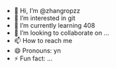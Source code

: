 - 👋 Hi, I’m @zhangropzz
- 👀 I’m interested in git
- 🌱 I’m currently learning 408
- 💞️ I’m looking to collaborate on ...
- 📫 How to reach me 
- 😄 Pronouns: yn
- ⚡ Fun fact: ...

<!---
zhangropzz/zhangropzz is a ✨ special ✨ repository because its `README.md` (this file) appears on your GitHub profile.
You can click the Preview link to take a look at your changes.
--->
